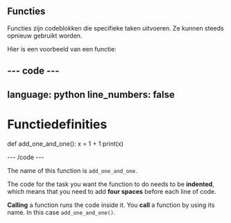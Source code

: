 <h2 class="c-project-heading--explainer">Functies</h2>

Functies zijn codeblokken die specifieke taken uitvoeren. Ze kunnen steeds opnieuw gebruikt worden.

Hier is een voorbeeld van een functie:

## --- code ---

language: python
line_numbers: false
--------------------------------------------------------

# Functiedefinities

def add_one_and_one():
x = 1 + 1
print(x)

\--- /code ---

The name of this function is `add_one_and_one`.

The code for the task you want the function to do needs to be **indented**, which means that you need to add **four spaces** before each line of code.

**Calling** a function runs the code inside it. You **call** a function by using its name. In this case `add_one_and_one()`.

